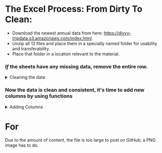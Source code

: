 # The Excel Process: From Dirty To Clean:

* Download the newest annual data from here: https://divvy-tripdata.s3.amazonaws.com/index.html.
* Unzip all 12 files and place them in a specially named folder for usability and transferability.
* Place that folder in a location relevant to the material.


### *If* the sheets have any missing data, remove the entire row.
<details>
<summary>Cleaning the data</summary>
  
*This process is per situation, and normally stakeholders are involved with the decision on what to do with empty cells.*

<ol>  
<li> Select all fields (including column names) by clicking and dragging over all columns or by clicking the utmost upper-left of the field section of the sheet. Aka, above row 1 and to the left of column A.</li>
<li> After selecting all fields, hold down CTRL+G until a "Go To" window pops up > Select "Special" > Click "Blanks". This may take literal minutes to finish running.</li>
  
<li> Once finished, scroll down until you see a highlighted cell or chunk of cells. Right-click when hovered over one and choose "Delete," then choose "Entire row" (you may get a warning; hit OK). This will take actual minutes, and your sheet may freeze; that's normal.</li>
<li>Sadly, you must do all of these steps twice:weary:.</li>
</ol>
</details>  

### Now the data is clean and consistent, it's time to add new columns by using functions
<details>
<summary>Adding Columns</summary>
</details>  

  
  
# For
Due to the amount of content, the file is too large to post on GitHub; a PNG image has to do.

